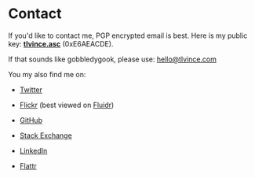 # Contact

If you'd like to contact me, PGP encrypted email is best. Here is my public key:
**[tlvince.asc][]** (0xE6AEACDE).

If that sounds like gobbledygook, please use: <hello@tlvince.com>  

You my also find me on:

* [Twitter][]
* [Flickr][] (best viewed on [Fluidr][])
* [GitHub][]
* [Stack Exchange][]
* [LinkedIn][]
* [Flattr][]

  [LinkedIn]: http://uk.linkedin.com/in/tlvince "tlvince's profile on LinkedIn"
  [Twitter]: http://twitter.com/#!/tlvince "tlvince's profile on Twitter"
  [GitHub]: https://github.com/tlvince "tlvince's profile on GitHub"
  [Stack Exchange]: http://stackexchange.com/users/39813f7e-c72a-4c84-9aa2-2735136ef689?tab=accounts "tlvince's profiles on Stack Exchange"
  [tlvince.asc]: http://tlvince.appspot.com/tlvince.asc "tlvince's PGP public key"
  [Flickr]: http://www.flickr.com/photos/tlvince/ "tlvince's profile on Flickr"
  [Fluidr]: http://www.fluidr.com/photos/tlvince "tlvince's profile on Fluidr"
  [Flattr]: https://flattr.com/profile/tlvince "tlvince's profile on Flattr"
